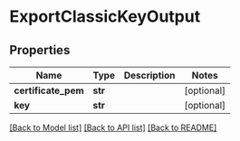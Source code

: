 # ExportClassicKeyOutput

## Properties
Name | Type | Description | Notes
------------ | ------------- | ------------- | -------------
**certificate_pem** | **str** |  | [optional] 
**key** | **str** |  | [optional] 

[[Back to Model list]](../README.md#documentation-for-models) [[Back to API list]](../README.md#documentation-for-api-endpoints) [[Back to README]](../README.md)


